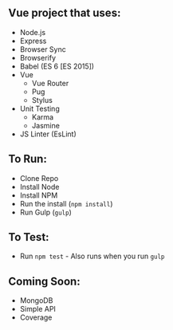 
## Vue project that uses:
* Node.js
* Express
* Browser Sync
* Browserify
* Babel (ES 6 [ES 2015])
* Vue
  * Vue Router
  * Pug
  * Stylus
* Unit Testing
  * Karma
  * Jasmine
* JS Linter (EsLint)

## To Run:
* Clone Repo
* Install Node
* Install NPM
* Run the install (`npm install`)
* Run Gulp (`gulp`)

## To Test:
* Run `npm test` - Also runs when you run `gulp`

## Coming Soon:
* MongoDB
* Simple API
* Coverage